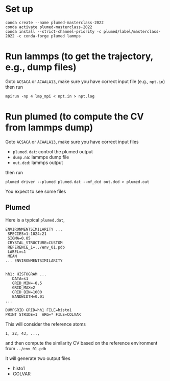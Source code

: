 # Set up

```
conda create --name plumed-masterclass-2022
conda activate plumed-masterclass-2022
conda install --strict-channel-priority -c plumed/label/masterclass-2022 -c conda-forge plumed lammps
```

# Run lammps (to get the trajectory, e.g., dump files)

Goto `ACSACA` or `ACAALA13`, make sure you have correct input file (e.g., `npt.in`) then run
```
mpirun -np 4 lmp_mpi < npt.in > npt.log
```

# Run plumed (to compute the CV from lammps dump)
Goto `ACSACA` or `ACAALA13`, make sure you have correct input files
 - `plumed.dat`: control the plumed output
 - `dump.na`: lammps dump file
 - `out.dcd`: lammps output 

then run
```
plumed driver --plumed plumed.dat --mf_dcd out.dcd > plumed.out
```

You expect to see some files

## Plumed
Here is a typical `plumed.dat`,

```
ENVIRONMENTSIMILARITY ...
 SPECIES=1-1024:21
 SIGMA=0.05
 CRYSTAL_STRUCTURE=CUSTOM
 REFERENCE_1=../env_01.pdb 
 LABEL=s1
 MEAN
... ENVIRONMENTSIMILARITY


hh1: HISTOGRAM ...
   DATA=s1
   GRID_MIN=-0.5
   GRID_MAX=2
   GRID_BIN=1000
   BANDWIDTH=0.01
...

DUMPGRID GRID=hh1 FILE=histo1
PRINT STRIDE=1  ARG=* FILE=COLVAR

```

This will consider the reference atoms
```
1, 22, 43, ..., 
```
and then compute the similarity CV based on the reference environment from `../env_01.pdb`

It will generate two output files

- histo1
- COLVAR



